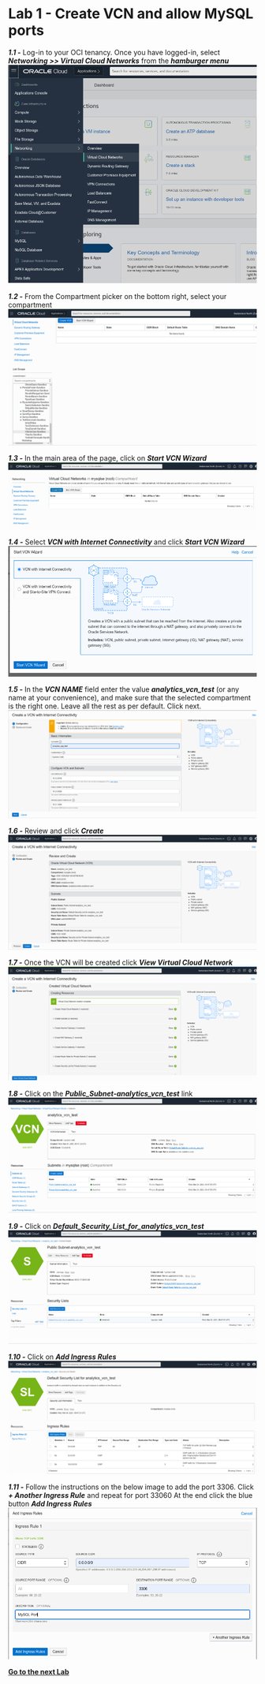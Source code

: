 # Lab 1 - Create VCN and allow MySQL ports

_**1.1 -**_ Log-in to your OCI tenancy. Once you have logged-in, select _**Networking >> Virtual Cloud Networks**_ from the _**hamburger menu**_
![](./images/HW1_vcn.png)

_**1.2 -**_ From the Compartment picker on the bottom right, select your compartment
![](./images/HW1b_vcn.png)

_**1.3 -**_ In the main area of the page, click on _**Start VCN Wizard**_
![](./images/HW2_vcn.png)

_**1.4 -**_ Select _**VCN with Internet Connectivity**_ and click _**Start VCN Wizard**_
![](./images/HW3_vcn.png)

_**1.5 -**_ In the _**VCN NAME**_ field enter the value _**analytics_vcn_test**_ (or any name at your convenience), and make sure that the selected compartment is the right one. Leave all the rest as per default. Click next.
![](./images/HW4_vcn.png)

_**1.6 -**_ Review and click _**Create**_
![](./images/HW5_vcn.png)

_**1.7 -**_ Once the VCN will be created click _**View Virtual Cloud Network**_
![](./images/HW6_vcn.png)

_**1.8 -**_ Click on the _**Public_Subnet-analytics_vcn_test**_ link
![](./images/HW7_vcn.png)

_**1.9 -**_ Click on _**Default_Security_List_for_analytics_vcn_test**_
![](./images/HW8_vcn.png)

_**1.10 -**_ Click on _**Add Ingress Rules**_
![](./images/HW9_vcn.png)

_**1.11 -**_ Follow the instructions on the below image to add the port 3306.
Click _**+ Another Ingress Rule**_ and repeat for port 33060
At the end click the blue button _**Add Ingress Rules**_
![](./images/HW10_vcn.png)


**[Go to the next Lab](Lab2.md)**
